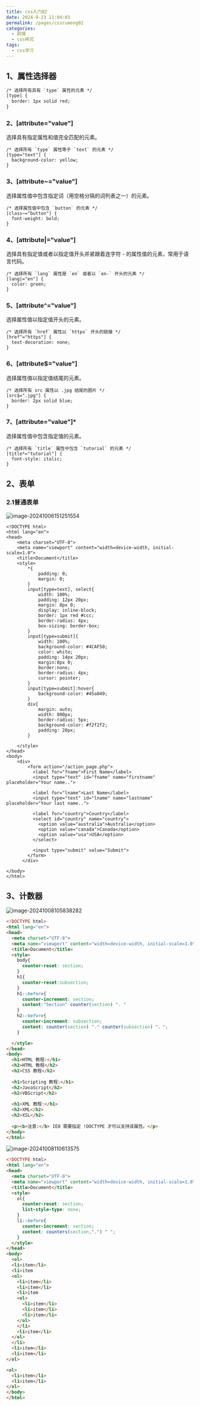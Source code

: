 ```yaml
---
title: css入门02
date: 2024-9-23 11:04:01
permalink: /pages/cssrumeng02
categories: 
  - 前端
  - css样式
tags: 
  - css学习
---
```

## 1、属性选择器
```html
/* 选择所有具有 `type` 属性的元素 */
[type] {
  border: 1px solid red;
}
```
### 2、[attribute="value"]

选择具有指定属性和值完全匹配的元素。

```
/* 选择所有 `type` 属性等于 `text` 的元素 */
[type="text"] {
  background-color: yellow;
}
```

### 3、[attribute~="value"]

选择属性值中包含指定词（用空格分隔的词列表之一）的元素。

```
/* 选择属性值中包含 `button` 的元素 */
[class~="button"] {
  font-weight: bold;
}
```

### 4、[attribute|="value"]

选择具有指定值或者以指定值开头并紧跟着连字符 - 的属性值的元素，常用于语言代码。

```
/* 选择所有 `lang` 属性是 `en` 或者以 `en-` 开头的元素 */
[lang|="en"] {
  color: green;
}
```

### 5、[attribute^="value"]

选择属性值以指定值开头的元素。

```
/* 选择所有 `href` 属性以 `https` 开头的链接 */
[href^="https"] {
  text-decoration: none;
}
```

### 6、[attribute$="value"]

选择属性值以指定值结尾的元素。

```
/* 选择所有 src 属性以 .jpg 结尾的图片 */
[src$=".jpg"] {
  border: 2px solid blue;
}
```

### 7、[attribute="value"]*

选择属性值中包含指定值的元素。

```
/* 选择所有 `title` 属性中包含 `tutorial` 的元素 */
[title*="tutorial"] {
  font-style: italic;
}
```















## 2、表单

### 2.1普通表单

![image-20241006151251554](./assets/image-20241006151251554.png)

```
<!DOCTYPE html>
<html lang="en">
<head>
    <meta charset="UTF-8">
    <meta name="viewport" content="width=device-width, initial-scale=1.0">
    <title>Document</title>
    <style>
        *{
            padding: 0;
            margin: 0;
        }
        input[type=text], select{
            width: 100%;
            padding: 12px 20px;
            margin: 8px 0;
            display: inline-block;
            border: 1px red #ccc;
            border-radius: 4px;
            box-sizing: border-box;
        }
        input[type=submit]{
            width: 100%;
            background-color: #4CAF50;
            color: white;
            padding: 14px 20px;
            margin:8px 0;
            border:none;
            border-radius: 4px;
            cursor: pointer;
        }
        input[type=submit]:hover{
            background-color: #45a049;
        }
        div{
            margin: auto;
            width: 800px;
            border-radius: 5px;
            background-color: #f2f2f2;
            padding: 20px;
        }

    </style>
</head>
<body>
    <div>
        <form action="/action_page.php">
          <label for="fname">First Name</label>
          <input type="text" id="fname" name="firstname" placeholder="Your name..">
      
          <label for="lname">Last Name</label>
          <input type="text" id="lname" name="lastname" placeholder="Your last name..">
      
          <label for="country">Country</label>
          <select id="country" name="country">
            <option value="australia">Australia</option>
            <option value="canada">Canada</option>
            <option value="usa">USA</option>
          </select>
        
          <input type="submit" value="Submit">
        </form>
      </div>
      
</body>
</html>
```

## 3、计数器

![image-20241008105838282](./assets/image-20241008105838282.png)

```html
<!DOCTYPE html>
<html lang="en">
<head>
  <meta charset="UTF-8">
  <meta name="viewport" content="width=device-width, initial-scale=1.0">
  <title>Document</title>
  <style>
    body{
      counter-reset: section;
    }
    h1{
      counter-reset:subsection;
    }
    h1::before{
      counter-increment: section;
      content:"Section" counter(section) ". "
    }
    h2::before{
      counter-increment: subsection;
      content: counter(section) "." counter(subsection) "、";
    }

  </style>
</head>
<body>
  <h1>HTML 教程:</h1>
  <h2>HTML 教程</h2>
  <h2>CSS 教程</h2>
  
  <h1>Scripting 教程:</h1>
  <h2>JavaScript</h2>
  <h2>VBScript</h2>
  
  <h1>XML 教程:</h1>
  <h2>XML</h2>
  <h2>XSL</h2>
  
  <p><b>注意:</b> IE8 需要指定 !DOCTYPE 才可以支持该属性。</p>
</body>
</html>
```



![image-20241008110613575](./assets/image-20241008110613575.png)

```html
<!DOCTYPE html>
<html lang="en">
<head>
  <meta charset="UTF-8">
  <meta name="viewport" content="width=device-width, initial-scale=1.0">
  <title>Document</title>
  <style>
    ol{
      counter-reset: section;
      list-style-type: none;
    }
    li::before{
      counter-increment: section;
      content: counters(section,".") " ";
    }
  </style>
</head>
<body>
  <ol>
  <li>item</li>
  <li>item   
  <ol>
    <li>item</li>
    <li>item</li>
    <li>item
    <ol>
      <li>item</li>
      <li>item</li>
      <li>item</li>
    </ol>
    </li>
    <li>item</li>
  </ol>
  </li>
  <li>item</li>
  <li>item</li>
</ol>

<ol>
  <li>item</li>
  <li>item</li>
</ol>
</body>
</html>
```









